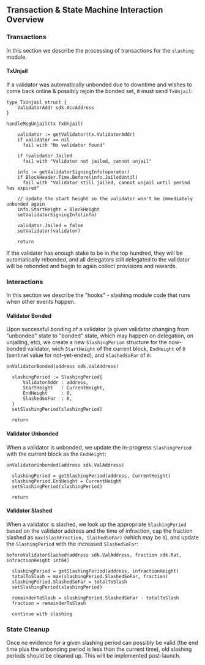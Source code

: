 ## Transaction & State Machine Interaction Overview

### Transactions

In this section we describe the processing of transactions for the `slashing` module.

#### TxUnjail

If a validator was automatically unbonded due to downtime and wishes to come back online &
possibly rejoin the bonded set, it must send `TxUnjail`:

```golang
type TxUnjail struct {
    ValidatorAddr sdk.AccAddress
}

handleMsgUnjail(tx TxUnjail)

    validator := getValidator(tx.ValidatorAddr)
    if validator == nil
      fail with "No validator found"

    if !validator.Jailed
      fail with "Validator not jailed, cannot unjail"

    info := getValidatorSigningInfo(operator)
    if BlockHeader.Time.Before(info.JailedUntil)
      fail with "Validator still jailed, cannot unjail until period has expired"

    // Update the start height so the validator won't be immediately unbonded again
    info.StartHeight = BlockHeight
    setValidatorSigningInfo(info)

    validator.Jailed = false
    setValidator(validator)

    return
```

If the validater has enough stake to be in the top hundred, they will be automatically rebonded,
and all delegators still delegated to the validator will be rebonded and begin to again collect
provisions and rewards.

### Interactions

In this section we describe the "hooks" - slashing module code that runs when other events happen.

#### Validator Bonded

Upon successful bonding of a validator (a given validator changing from "unbonded" state to "bonded" state,
which may happen on delegation, on unjailing, etc), we create a new `SlashingPeriod` structure for the
now-bonded validator, wich `StartHeight` of the current block, `EndHeight` of `0` (sentinel value for not-yet-ended),
and `SlashedSoFar` of `0`:

```golang
onValidatorBonded(address sdk.ValAddress)

  slashingPeriod := SlashingPeriod{
      ValidatorAddr : address,
      StartHeight   : CurrentHeight,
      EndHeight     : 0,    
      SlashedSoFar  : 0,
  }
  setSlashingPeriod(slashingPeriod)
  
  return
```

#### Validator Unbonded

When a validator is unbonded, we update the in-progress `SlashingPeriod` with the current block as the `EndHeight`:

```golang
onValidatorUnbonded(address sdk.ValAddress)

  slashingPeriod = getSlashingPeriod(address, CurrentHeight)
  slashingPeriod.EndHeight = CurrentHeight
  setSlashingPeriod(slashingPeriod)

  return
```

#### Validator Slashed

When a validator is slashed, we look up the appropriate `SlashingPeriod` based on the validator
address and the time of infraction, cap the fraction slashed as `max(SlashFraction, SlashedSoFar)`
(which may be `0`), and update the `SlashingPeriod` with the increased `SlashedSoFar`:

```golang
beforeValidatorSlashed(address sdk.ValAddress, fraction sdk.Rat, infractionHeight int64)
  
  slashingPeriod = getSlashingPeriod(address, infractionHeight)
  totalToSlash = max(slashingPeriod.SlashedSoFar, fraction)
  slashingPeriod.SlashedSoFar = totalToSlash
  setSlashingPeriod(slashingPeriod)

  remainderToSlash = slashingPeriod.SlashedSoFar - totalToSlash
  fraction = remainderToSlash

  continue with slashing
```

### State Cleanup

Once no evidence for a given slashing period can possibly be valid (the end time plus the unbonding period is less than the current time),
old slashing periods should be cleaned up. This will be implemented post-launch.
